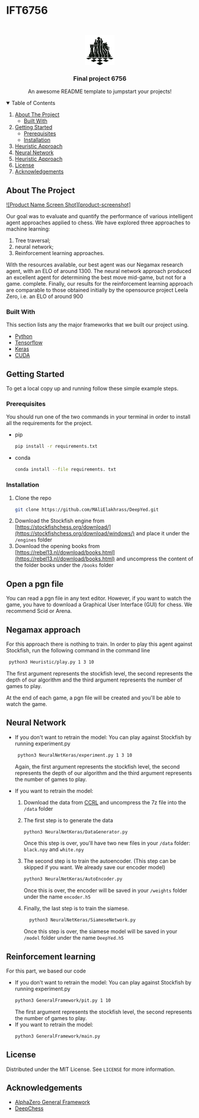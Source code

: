 # IFT6756
<!--
*** Thanks for checking out the Best-README-Template. If you have a suggestion
*** that would make this better, please fork the repo and create a pull request
*** or simply open an issue with the tag "enhancement".
*** Thanks again! Now go create something AMAZING! :D
-->



<!-- PROJECT SHIELDS -->
<!--
*** I'm using markdown "reference style" links for readability.
*** Reference links are enclosed in brackets [ ] instead of parentheses ( ).
*** See the bottom of this document for the declaration of the reference variables
*** for contributors-url, forks-url, etc. This is an optional, concise syntax you may use.
*** https://www.markdownguide.org/basic-syntax/#reference-style-links
-->


<!-- PROJECT LOGO -->
<br />
<p align="center">
  <a href="https://github.com/MAliElakhrass/DeepYed">
    <img src="image/logo.png" alt="Logo" width="80" height="80">
  </a>

  <h3 align="center">Final project 6756</h3>

  <p align="center">
    An awesome README template to jumpstart your projects!
  </p>
</p>



<!-- TABLE OF CONTENTS -->
<details open="open">
  <summary>Table of Contents</summary>
  <ol>
    <li>
      <a href="#about-the-project">About The Project</a>
      <ul>
        <li><a href="#built-with">Built With</a></li>
      </ul>
    </li>
    <li>
      <a href="#getting-started">Getting Started</a>
      <ul>
        <li><a href="#prerequisites">Prerequisites</a></li>
        <li><a href="#installation">Installation</a></li>
      </ul>
    </li>
    <li><a href="#heuristic-approach">Heuristic Approach</a></li>
    <li><a href="#neural-network">Neural Network</a></li>
    <li><a href="#reinforcement-learning">Heuristic Approach</a></li>
    <li><a href="#license">License</a></li>
    <li><a href="#acknowledgements">Acknowledgements</a></li>
  </ol>
</details>



<!-- ABOUT THE PROJECT -->
## About The Project

[![Product Name Screen Shot][product-screenshot]](https://example.com)

Our goal was to evaluate and quantify the performance of various intelligent agent approaches applied to chess. We have explored three approaches to machine learning:
  1. Tree traversal;
  2. neural network;
  3. Reinforcement learning approaches.

With the resources available, our best agent was our Negamax research agent, with an ELO of around 1300. The neural network approach produced an excellent agent for determining the best move mid-game, but not for a game. complete. Finally, our results for the reinforcement learning approach are comparable to those obtained initially by the opensource project Leela Zero, i.e. an ELO of around 900

### Built With

This section lists any the major frameworks that we built our project using. 
* [Python](https://www.python.org/)
* [Tensorflow](https://www.tensorflow.org/)
* [Keras](https://keras.io/)
* [CUDA](https://developer.nvidia.com/cuda-toolkit)


<!-- GETTING STARTED -->
## Getting Started

To get a local copy up and running follow these simple example steps.

### Prerequisites

You should run one of the two commands in your terminal in order to install all the requirements for the project.
* pip
  ```sh
  pip install -r requirements.txt
  ```

* conda
  ```sh
  conda install --file requirements. txt
  ```

### Installation


1. Clone the repo
   ```sh
   git clone https://github.com/MAliElakhrass/DeepYed.git
   ```
2. Download the Stockfish engine from [https://stockfishchess.org/download/](https://stockfishchess.org/download/windows/) and place it under the `/engines` folder
3. Download the opening books from [https://rebel13.nl/download/books.html](https://rebel13.nl/download/books.html) and uncompress the content of the folder books under the `/books` folder

## Open a pgn file
You can read a pgn file in any text editor. However, if you want to watch the game, you have to download a Graphical User Interface (GUI) for chess. We recommend Scid or Arena.

## Negamax approach
For this approach there is nothing to train. In order to play this agent against Stockfish, run the following command in the command line
  ```sh
   python3 Heuristic/play.py 1 3 10
  ```
The first argument represents the stockfish level, the second represents the depth of our algorithm and the third argument represents the number of games to play.

At the end of each game, a pgn file will be created and you'll be able to watch the game.

## Neural Network

* If you don't want to retrain the model:
  You can play against Stockfish by running experiment.py
  ```sh
   python3 NeuralNetKeras/experiment.py 1 3 10
  ```
  Again, the first argument represents the stockfish level, the second represents the depth of our algorithm and the third argument represents the number of games to play.

* If you want to retrain the model:
  1. Download the data from [CCRL](http://ccrl.chessdom.com/ccrl/4040/) and uncompress the 7z file into the `/data` folder
  
  2. The first step is to generate the data
      ```sh
      python3 NeuralNetKeras/DataGenerator.py
      ```
      Once this step is over, you'll have two new files in your `/data` folder: `black.npy` and `white.npy`
  
  3.  The second step is to train the autoencoder. (This step can be skipped if you want. We already save our encoder model)
      ```sh
      python3 NeuralNetKeras/AutoEncoder.py
      ```
      Once this is over, the encoder will be saved in your `/weights` folder under the name `encoder.h5` 
  
  4. Finally, the last step is to train the siamese.
      ```sh
        python3 NeuralNetKeras/SiameseNetwork.py
      ```
      Once this step is over, the siamese model will be saved in your `/model` folder under the name `DeepYed.h5`

## Reinforcement learning
  For this part, we based our code 
  * If you don't want to retrain the model:
    You can play against Stockfish by running experiment.py
    ```sh
    python3 GeneralFramework/pit.py 1 10
    ```
    The first argument represents the stockfish level, the second represents the number of games to play.
  * If you want to retrain the model:
      ```sh
      python3 GeneralFramework/main.py
      ```

<!-- LICENSE -->
## License

Distributed under the MIT License. See `LICENSE` for more information.


<!-- ACKNOWLEDGEMENTS -->
## Acknowledgements
* [AlphaZero General Framework](https://github.com/suragnair/alpha-zero-general)
* [DeepChess](https://arxiv.org/abs/1711.09667)
